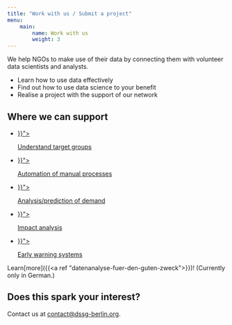 ```yaml
---
title: "Work with us / Submit a project"
menu:
    main:
        name: Work with us
        weight: 3
---
```


We help NGOs to make use of their data by connecting them with volunteer data scientists and analysts.

- Learn how to use data effectively
- Find out how to use data science to your benefit
- Realise a project with the support of our network

## Where we can support

<div id="apply--what">
    <ul>
        <li>
            <a href="{{< ref "datenanalyse-fuer-den-guten-zweck#zielgruppen-verstehen">}}">
                <i class="fa fa-chart-pie"></i>
                <p>Understand target groups</p>
            </a>
        </li>
        <li>
            <a href="{{< ref "datenanalyse-fuer-den-guten-zweck#automatisierung-von-manuellen-prozessen">}}">
                <i  class="fa fa-cogs"></i>
                <p>Automation of manual processes</p>
            </a>
        </li>
        <li>
            <a href="{{< ref "datenanalyse-fuer-den-guten-zweck#bedarfsanalyse-vorhersage">}}">
                <i  class="fa fa-chart-line"></i>
                <p>Analysis/prediction of demand</p>
            </a>
        </li>
        <li>
            <a href="{{< ref "datenanalyse-fuer-den-guten-zweck#wirkungsanalyse">}}">
                <i  class="fa fa-balance-scale"></i>
                <p>Impact analysis</p>
            </a>
        </li>
        <li>
            <a href="{{< ref "datenanalyse-fuer-den-guten-zweck#frühwarnsysteme">}}">
                <i  class="fa fa-bolt"></i>
                <p>Early warning systems</p>
            </a>
        </li>
    </ul>
</div>

Learn[more]({{<a ref "datenanalyse-fuer-den-guten-zweck">}})! (Currently only in German.)

## Does this spark your interest?

Contact us at [contact@dssg-berlin.org](mailto:contact@dssg-berlin.org).


<aside id="apply-form" style="display:none;">
<script src="https://static.airtable.com/js/embed/embed_snippet_v1.js"></script><iframe class="airtable-embed airtable-dynamic-height" src="https://airtable.com/embed/shrNeLV2jQaBuA4uf?backgroundColor=green" frameborder="0" onmousewheel="" width="100%" height="911" style="background: transparent; border: 1px solid #ccc;"></iframe>
</aside>

